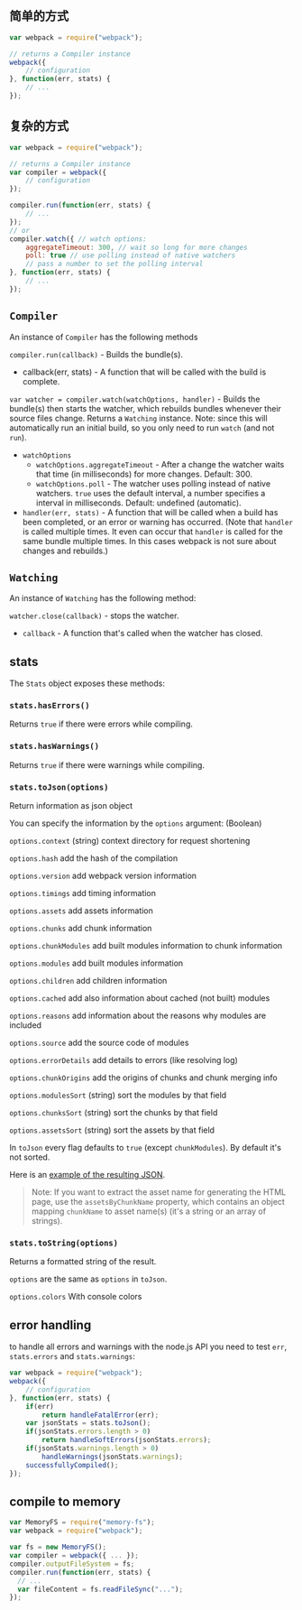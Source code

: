 ## 简单的方式

``` javascript
var webpack = require("webpack");

// returns a Compiler instance
webpack({
	// configuration
}, function(err, stats) {
	// ...
});
```

## 复杂的方式

``` javascript
var webpack = require("webpack");

// returns a Compiler instance
var compiler = webpack({
	// configuration
});

compiler.run(function(err, stats) {
	// ...
});
// or
compiler.watch({ // watch options:
	aggregateTimeout: 300, // wait so long for more changes
	poll: true // use polling instead of native watchers
	// pass a number to set the polling interval
}, function(err, stats) {
	// ...
});
```



## `Compiler`

An instance of `Compiler` has the following methods

`compiler.run(callback)` - Builds the bundle(s).
* callback(err, stats) - A function that will be called with the build is complete.

`var watcher = compiler.watch(watchOptions, handler)` - Builds the bundle(s) then starts the watcher, which rebuilds bundles whenever their source files change. Returns a `Watching` instance. Note: since this will automatically run an initial build, so you only need to run `watch` (and not `run`).
* `watchOptions`
  * `watchOptions.aggregateTimeout` - After a change the watcher waits that time (in milliseconds) for more changes. Default: 300.
  * `watchOptions.poll` - The watcher uses polling instead of native watchers. `true` uses the default interval, a number specifies a interval in milliseconds. Default: undefined (automatic).
* `handler(err, stats)` - A function that will be called when a build has been completed, or an error or warning has occurred. (Note that `handler` is called multiple times. It even can occur that `handler` is called for the same bundle multiple times. In this cases webpack is not sure about changes and rebuilds.)

## `Watching`

An instance of `Watching` has the following method:

`watcher.close(callback)` - stops the watcher.
* `callback` - A function that's called when the watcher has closed.



## stats

The `Stats` object exposes these methods:

### `stats.hasErrors()`

Returns `true` if there were errors while compiling.

### `stats.hasWarnings()`

Returns `true` if there were warnings while compiling.

### `stats.toJson(options)`

Return information as json object

You can specify the information by the `options` argument: (Boolean)

`options.context` (string) context directory for request shortening

`options.hash` add the hash of the compilation

`options.version` add webpack version information 

`options.timings` add timing information

`options.assets` add assets information

`options.chunks` add chunk information

`options.chunkModules` add built modules information to chunk information

`options.modules` add built modules information

`options.children` add children information

`options.cached` add also information about cached (not built) modules

`options.reasons` add information about the reasons why modules are included

`options.source` add the source code of modules

`options.errorDetails` add details to errors (like resolving log)

`options.chunkOrigins` add the origins of chunks and chunk merging info

`options.modulesSort` (string) sort the modules by that field

`options.chunksSort` (string) sort the chunks by that field

`options.assetsSort` (string) sort the assets by that field

In `toJson` every flag defaults to `true` (except `chunkModules`). By default it's not sorted.

Here is an [example of the resulting JSON](https://github.com/webpack/analyse/blob/master/app/pages/upload/example.json).

> Note: If you want to extract the asset name for generating the HTML page, use the `assetsByChunkName` property, which contains an object mapping `chunkName` to asset name(s) (it's a string or an array of strings).

### `stats.toString(options)`

Returns a formatted string of the result.

`options` are the same as `options` in `toJson`.

`options.colors` With console colors

## error handling

to handle all errors and warnings with the node.js API you need to test `err`, `stats.errors` and `stats.warnings`:

``` javascript
var webpack = require("webpack");
webpack({
	// configuration
}, function(err, stats) {
	if(err)
		return handleFatalError(err);
	var jsonStats = stats.toJson();
	if(jsonStats.errors.length > 0)
		return handleSoftErrors(jsonStats.errors);
	if(jsonStats.warnings.length > 0)
		handleWarnings(jsonStats.warnings);
	successfullyCompiled();
});
```

## compile to memory

``` js
var MemoryFS = require("memory-fs");
var webpack = require("webpack");

var fs = new MemoryFS();
var compiler = webpack({ ... });
compiler.outputFileSystem = fs;
compiler.run(function(err, stats) {
  // ...
  var fileContent = fs.readFileSync("...");
});
```


